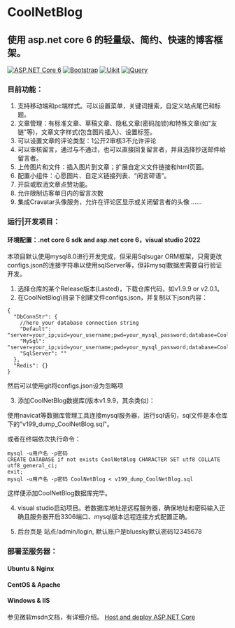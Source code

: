# CoolNetBlog

## 使用 asp.net core 6 的轻量级、简约、快速的博客框架。

[![ASP.NET Core 6](https://shields.io/badge/-Asp_Net_Core_6-blue)](https://asp.net/)
[![Bootstrap](https://img.shields.io/badge/Bootstrap-v5.1-blue)](https://getbootstrap.com/)
[![Uikit](https://img.shields.io/badge/Uikit-v3.10.1-blue)](https://getuikit.com)
[![jQuery](https://img.shields.io/badge/jQuery-v3.5.1-blue)](https://jquery.com/)


### 目前功能：
1. 支持移动端和pc端样式。可以设置菜单，关键词搜索，自定义站点尾巴和标题。
2. 文章管理：有标准文章、草稿文章、隐私文章(密码加锁)和特殊文章(如"友链"等)，文章文字样式(包含图片插入)、设置标签。
4. 可以设置文章的评论类型：1公开2审核3不允许评论
5. 可以审核留言，通过与不通过，也可以直接回复留言者，并且选择抄送邮件给留言者。
6. 上传图片和文件：插入图片到文章；扩展自定义文件链接和html页面。
7. 配置小组件：心愿图片、自定义链接列表、“闲言碎语”。
8. 开启或取消文章点赞功能。
9. 允许限制访客单日内的留言次数
10. 集成Cravatar头像服务，允许在评论区显示或关闭留言者的头像
......

### 运行|开发项目：
#### 环境配置：.net core 6 sdk and asp.net core 6，visual studio 2022
本项目默认使用mysql8.0进行开发完成，但采用Sqlsugar ORM框架，只需更改configs.json的连接字符串以使用sqlServer等，但非mysql数据库需要自行验证开发。
1. 选择仓库的某个Release版本(Lasted)，下载仓库代码，如v1.9.9 or v2.0.1。
2. 在CoolNetBlog\目录下创建文件configs.json，并复制以下json内容：
```
{
  "DbConnStr": {
    //here your database connection string
    "Default": "server=your_ip;uid=your_username;pwd=your_mysql_password;database=CoolNetBlog",
    "MySql": "server=your_ip;uid=your_username;pwd=your_mysql_password;database=CoolNetBlog",
    "SqlServer": ""
  },
  "Redis": {}
}
```
然后可以使用git将configs.json设为忽略项

3. 添加CoolNetBlog数据库(版本v1.9.9，其余类似)：

使用navicat等数据库管理工具连接mysql服务器，运行sql语句，sql文件是本仓库下的"v199_dump_CoolNetBlog.sql"。

或者在终端依次执行命令：
```
mysql -u用户名 -p密码
CREATE DATABASE if not exists CoolNetBlog CHARACTER SET utf8 COLLATE utf8_general_ci;
exit;
mysql -u用户名 -p密码 CoolNetBlog < v199_dump_CoolNetBlog.sql
```
这样便添加CoolNetBlog数据库完毕。

4. visual studio启动项目。若数据库地址是远程服务器，确保地址和密码输入正确且服务器开启3306端口、mysql版本远程连接方式配置正确。

5. 后台页是 站点/admin/login, 默认账户是bluesky默认密码12345678

### 部署至服务器：
#### Ubuntu & Nginx
#### CentOS & Apache
#### Windows & IIS
参见微软msdn文档，有详细介绍。
[Host and deploy ASP.NET Core](https://docs.microsoft.com/en-us/aspnet/core/host-and-deploy/?view=aspnetcore-6.0"部署Linux|windows")
